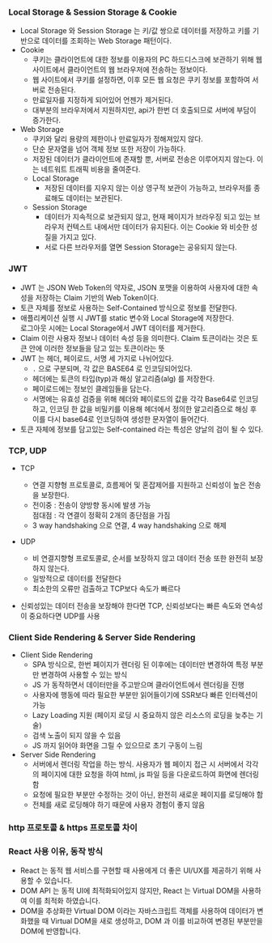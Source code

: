 ### Local Storage & Session Storage & Cookie
+ Local Storage 와 Session Storage 는 키/값 쌍으로 데이터를 저장하고 키를 기반으로 데이터를 조회하는 Web Storage 패턴이다.
+ Cookie
    - 쿠키는 클라이언트에 대한 정보를 이용자의 PC 하드디스크에 보관하기 위해 웹 사이트에서 클라이언트의 웹 브라우저에 전송하는 정보이다.
    - 웹 사이트에서 쿠키를 설정하면, 이후 모든 웹 요청은 쿠키 정보를 포함하여 서버로 전송된다.
    - 만료일자를 지정하게 되어있어 언젠가 제거된다.
    - 대부분의 브라우저에서 지원하지만, api가 한번 더 호출되므로 서버에 부담이 증가한다.
+ Web Storage
    - 쿠키와 달리 용량의 제한이나 만료일자가 정해져있지 않다.
    - 단순 문자열을 넘어 객체 정보 또한 저장이 가능하다.
    - 저장된 데이터가 클라이언트에 존재할 뿐, 서버로 전송은 이루어지지 않는다. 이는 네트워트 트래픽 비용을 줄여준다.
    - Local Storage
        + 저장된 데이터를 지우지 않는 이상 영구적 보관이 가능하고, 브라우저를 종료해도 데이터는 보관된다.
    - Session Storage
        + 데이터가 지속적으로 보관되지 않고, 현재 페이지가 브라우징 되고 있는 브라우저 컨텍스트 내에서만 데이터가 유지된다. 이는 Cookie 와 비슷한 성질을 가지고 있다. 
        + 서로 다른 브라우저를 열면 Session Storage는 공유되지 않는다.


### JWT
+ JWT 는 JSON Web Token의 약자로, JSON 포맷을 이용하여 사용자에 대한 속성을 저장하는 Claim 기반의 Web Token이다.
+ 토큰 자체를 정보로 사용하는 Self-Contained 방식으로 정보를 전달한다.
+ 애플리케이션 실행 시 JWT를 static 변수와 Local Storage에 저장한다.     
로그아웃 시에는 Local Storage에서 JWT 데이터를 제거한다.
+ Claim 이란 사용자 정보나 데이터 속성 등을 의미한다. Claim 토큰이라는 것은 토큰 안에 이러한 정보들을 담고 있는 토큰이라는 뜻
+ JWT 는 헤더, 페이로드, 서명 세 가지로 나뉘어있다. 
    - `.` 으로 구분되며, 각 값은 BASE64 로 인코딩되어있다.
    - 헤더에는 토큰의 타입(typ)과 해싱 알고리즘(alg) 를 저장한다.
    - 페이로드에는 정보인 클레임들을 담는다.
    - 서명에는 유효성 검증을 위해 헤더와 페이로드의 값을 각각 Base64로 인코딩 하고, 인코딩 한 값을 비밀키를 이용해 헤더에서 정의한 알고리즘으로 해싱 후 이를 다시 base64로 인코딩하여 생성한 문자열이 들어간다.
+ 토큰 자체에 정보를 담고있는 Self-contained 라는 특성은 양날의 검이 될 수 있다.


### TCP, UDP
+ TCP
    - 연결 지향형 프로토콜로, 흐름제어 및 혼잡제어를 지원하고 신뢰성이 높은 전송을 보장한다.
    - 전이중 : 전송이 양방향 동시에 발생 가능    
    점대점 : 각 연결이 정확히 2개의 종단점을 가짐
    - 3 way handshaking 으로 연결, 4 way handshaking 으로 해제
+ UDP
    - 비 연결지향형 프로토콜로, 순서를 보장하지 않고 데이터 전송 또한 완전히 보장하지 않는다.
    - 일방적으로 데이터를 전달한다
    - 최소한의 오류만 검출하고 TCP보다 속도가 빠르다

+ 신뢰성있는 데이터 전송을 보장해야 한다면 TCP, 신뢰성보다는 빠른 속도와 연속성이 중요하다면 UDP를 사용


### Client Side Rendering & Server Side Rendering
+ Client Side Rendering
    - SPA 방식으로, 한번 페이지가 렌더링 된 이후에는 데이터만 변경하여 특정 부분만 변경하여 사용할 수 있는 방식
    - JS 가 동작하면서 데이터만을 주고받으며 클라이언트에서 렌더링을 진행
    - 사용자에 행동에 따라 필요한 부분만 읽어들이기에 SSR보다 빠른 인터렉션이 가능
    - Lazy Loading 지원 (페이지 로딩 시 중요하지 않은 리소스의 로딩을 늦추는 기술)
    - 검색 노출이 되지 않을 수 있음
    - JS 까지 읽어야 화면을 그릴 수 있으므로 초기 구동이 느림
+ Server Side Rendering
    - 서버에서 렌더링 작업을 하는 방식. 사용자가 웹 페이지 접근 시 서버에서 각각의 페이지에 대한 요청을 하여 html, js 파일 등을 다운로드하여 화면에 렌더링함
    - 요청에 필요한 부분만 수정하는 것이 아닌, 완전히 새로운 페이지를 로딩해야 함
    - 전체를 새로 로딩해야 하기 때문에 사용자 경험이 좋지 않음


###  http 프로토콜 & https 프로토콜 차이



### React 사용 이유, 동작 방식
+ React 는 동적 웹 서비스를 구현할 때 사용에게 더 좋은 UI/UX를 제공하기 위해 사용할 수 있습니다.
+ DOM API 는 동적 UI에 최적화되어있지 않지만, React 는 Virtual DOM을 사용하여 이를 최적화 하였습니다. 
+ DOM을 추상화한 Virtual DOM 이라는 자바스크립트 객체를 사용하여 데이터가 변화했을 때 Virtual DOM을 새로 생성하고, DOM 과 이를 비교하여 변경된 부분만을 DOM에 반영합니다.  